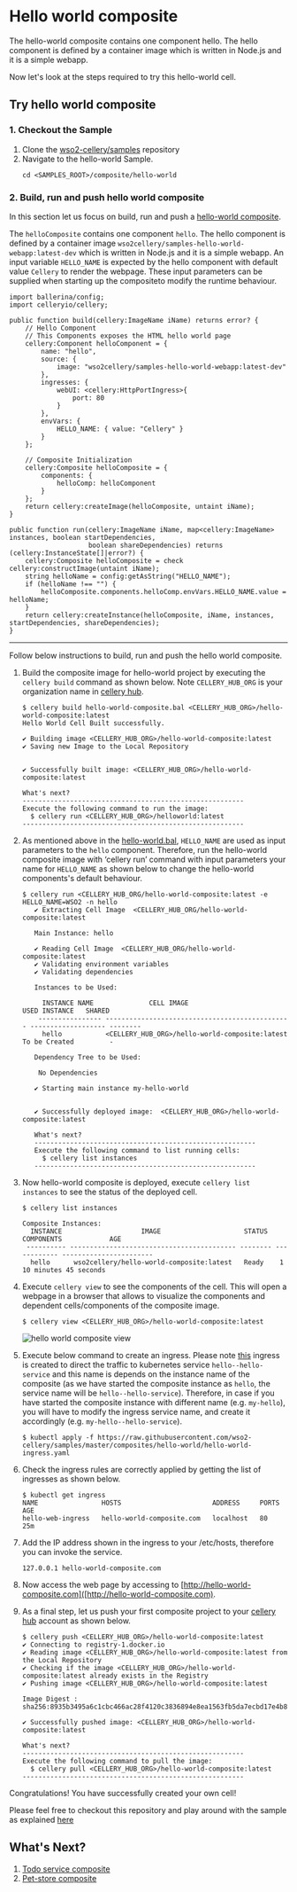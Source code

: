 Hello world composite
=========

The hello-world composite contains one component hello. The hello component is defined by a container image which is written in Node.js and it is a simple webapp. 

Now let's look at the steps required to try this hello-world cell.

## Try hello world composite

### 1. Checkout the Sample

1. Clone the [wso2-cellery/samples](https://github.com/wso2-cellery/samples) repository
2. Navigate to the hello-world Sample.
   ```
   cd <SAMPLES_ROOT>/composite/hello-world
   ```

### 2. Build, run and push hello world composite
In this section let us focus on build, run and push a [hello-world composite](hello-world-composite.bal). 

The `helloComposite` contains one component `hello`. The hello component is defined by a container image `wso2cellery/samples-hello-world-webapp:latest-dev` 
which is written in Node.js and it is a simple webapp. An input variable `HELLO_NAME` is expected by the hello component with default value `Cellery` to render the webpage. 
These input parameters can be supplied when starting up the compositeto modify the runtime behaviour. 

```ballerina
import ballerina/config;
import celleryio/cellery;

public function build(cellery:ImageName iName) returns error? {
    // Hello Component
    // This Components exposes the HTML hello world page
    cellery:Component helloComponent = {
        name: "hello",
        source: {
            image: "wso2cellery/samples-hello-world-webapp:latest-dev"
        },
        ingresses: {
            webUI: <cellery:HttpPortIngress>{
                port: 80
            }
        },
        envVars: {
            HELLO_NAME: { value: "Cellery" }
        }
    };

    // Composite Initialization
    cellery:Composite helloComposite = {
        components: {
            helloComp: helloComponent
        }
    };
    return cellery:createImage(helloComposite, untaint iName);
}

public function run(cellery:ImageName iName, map<cellery:ImageName> instances, boolean startDependencies,
                    boolean shareDependencies) returns (cellery:InstanceState[]|error?) {
    cellery:Composite helloComposite = check cellery:constructImage(untaint iName);
    string helloName = config:getAsString("HELLO_NAME");
    if (helloName !== "") {
        helloComposite.components.helloComp.envVars.HELLO_NAME.value = helloName;
    }
    return cellery:createInstance(helloComposite, iName, instances, startDependencies, shareDependencies);
}
```
---

Follow below instructions to build, run and push the hello world composite.

1. Build the composite image for hello-world project by executing the `cellery build` command as shown below. Note `CELLERY_HUB_ORG` is your organization name in [cellery hub](https://hub.cellery.io/).
    ```
    $ cellery build hello-world-composite.bal <CELLERY_HUB_ORG>/hello-world-composite:latest
    Hello World Cell Built successfully.
    
    ✔ Building image <CELLERY_HUB_ORG>/hello-world-composite:latest
    ✔ Saving new Image to the Local Repository
    
    
    ✔ Successfully built image: <CELLERY_HUB_ORG>/hello-world-composite:latest
    
    What's next?
    --------------------------------------------------------
    Execute the following command to run the image:
      $ cellery run <CELLERY_HUB_ORG>/helloworld:latest
    --------------------------------------------------------
    ```

2. As mentioned above in the [hello-world.bal](hello-world-composite.bal), `HELLO_NAME` are used as input parameters to the `hello` component. 
Therefore, run the hello-world composite image with ‘cellery run’ command with input parameters your name for `HELLO_NAME` 
as shown below to change the hello-world components's default behaviour. 
    ```
    $ cellery run <CELLERY_HUB_ORG/hello-world-composite:latest -e HELLO_NAME=WSO2 -n hello
       ✔ Extracting Cell Image  <CELLERY_HUB_ORG/hello-world-composite:latest
       
       Main Instance: hello
       
       ✔ Reading Cell Image  <CELLERY_HUB_ORG/hello-world-composite:latest
       ✔ Validating environment variables
       ✔ Validating dependencies
       
       Instances to be Used:
       
         INSTANCE NAME              CELL IMAGE                               USED INSTANCE   SHARED
        ---------------- ----------------------------------------------- ------------------- --------
         hello           <CELLERY_HUB_ORG>/hello-world-composite:latest   To be Created         -
       
       Dependency Tree to be Used:
       
        No Dependencies
       
       ✔ Starting main instance my-hello-world
       
       
       ✔ Successfully deployed image:  <CELLERY_HUB_ORG>/hello-world-composite:latest
       
       What's next?
       --------------------------------------------------------
       Execute the following command to list running cells:
         $ cellery list instances
       --------------------------------------------------------
    ```
    
3. Now hello-world composite is deployed, execute `cellery list instances` to see the status of the deployed cell.
    ```
    $ cellery list instances
    
    Composite Instances:
      INSTANCE                    IMAGE                     STATUS   COMPONENTS            AGE
     ---------- ------------------------------------------ -------- ------------ -----------------------
      hello      wso2cellery/hello-world-composite:latest   Ready    1            10 minutes 45 seconds   
    ```
4. Execute `cellery view` to see the components of the cell. This will open a webpage in a browser that allows to visualize the components and dependent cells/components of the composite image.
    ```
    $ cellery view <CELLERY_HUB_ORG>/hello-world-composite:latest
    ```
    ![hello world composite view](../../docs/images/composites/hello-world/hello-world-view.png)
    
5. Execute below command to create an ingress. Please note [this](https://raw.githubusercontent.com/wso2-cellery/samples/master/composites/hello-world/hello-world-ingress.yaml) 
   ingress is created to direct the traffic to kubernetes service `hello--hello-service` and this name is depends on the instance name of the composite (as we have started the composite instance as `hello`, 
   the service name will be `hello--hello-service`). Therefore, in case if you have started the composite instance with different name (e.g. `my-hello`), you will have to modify the ingress service name, 
   and create it accordingly (e.g. `my-hello--hello-service`).
   
    ```
    $ kubectl apply -f https://raw.githubusercontent.com/wso2-cellery/samples/master/composites/hello-world/hello-world-ingress.yaml
    ```

6. Check the ingress rules are correctly applied by getting the list of ingresses as shown below.
    ```
    $ kubectl get ingress 
    NAME                HOSTS                       ADDRESS     PORTS   AGE
    hello-web-ingress   hello-world-composite.com   localhost   80      25m
    ```
       
7. Add the IP address shown in the ingress to your /etc/hosts, therefore you can invoke the service. 
     ```
     127.0.0.1 hello-world-composite.com
     ```
8. Now access the web page by accessing to [http://hello-world-composite.com]([http://hello-world-composite.com).
    
9. As a final step, let us push your first composite project to your [cellery hub](https://hub.cellery.io/) account as shown below.
    ```
    $ cellery push <CELLERY_HUB_ORG>/hello-world-composite:latest
    ✔ Connecting to registry-1.docker.io
    ✔ Reading image <CELLERY_HUB_ORG>/hello-world-composite:latest from the Local Repository
    ✔ Checking if the image <CELLERY_HUB_ORG>/hello-world-composite:latest already exists in the Registry
    ✔ Pushing image <CELLERY_HUB_ORG>/hello-world-composite:latest
    
    Image Digest : sha256:8935b3495a6c1cbc466ac28f4120c3836894e8ea1563fb5da7ecbd17e4b80df5
    
    ✔ Successfully pushed image: <CELLERY_HUB_ORG>/hello-world-composite:latest
    
    What's next?
    --------------------------------------------------------
    Execute the following command to pull the image:
      $ cellery pull <CELLERY_HUB_ORG>/hello-world-composite:latest
    --------------------------------------------------------
    ```
Congratulations! You have successfully created your own cell!
 
Please feel free to checkout this repository and play around with the sample as explained [here](../../src/hello-world)

## What's Next? 
1. [Todo service composite](../todo-service)
2. [Pet-store composite](../pet-store)
